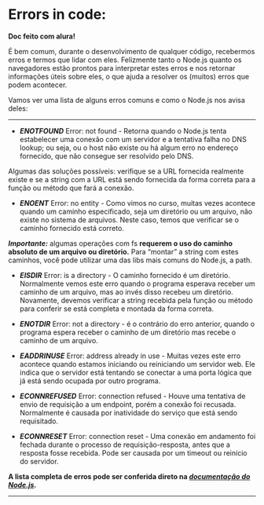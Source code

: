 # Errors in code: 

**Doc feito com alura!**

É bem comum, durante o desenvolvimento de qualquer código, recebermos erros e termos que lidar com eles. Felizmente tanto o Node.js quanto os navegadores estão prontos para interpretar estes erros e nos retornar informações úteis sobre eles, o que ajuda a resolver os (muitos) erros que podem acontecer.

Vamos ver uma lista de alguns erros comuns e como o Node.js nos avisa deles:

---

- ***ENOTFOUND***
Error: not found - Retorna quando o Node.js tenta estabelecer uma conexão com um servidor e a tentativa falha no DNS lookup; ou seja, ou o host não existe ou há algum erro no endereço fornecido, que não consegue ser resolvido pelo DNS.

Algumas das soluções possíveis: verifique se a URL fornecida realmente existe e se a string com a URL está sendo fornecida da forma correta para a função ou método que fará a conexão.


- ***ENOENT***
Error: no entity - Como vimos no curso, muitas vezes acontece quando um caminho especificado, seja um diretório ou um arquivo, não existe no sistema de arquivos. Neste caso, temos que verificar se o caminho fornecido está correto.

***Importante:*** algumas operações com fs **requerem o uso do caminho absoluto de um arquivo ou diretório.** Para “montar” a string com estes caminhos, você pode utilizar uma das libs mais comuns do Node.js, a path.


- ***EISDIR***
Error: is a directory - O caminho fornecido é um diretório. Normalmente vemos este erro quando o programa esperava receber um caminho de um arquivo, mas ao invés disso recebeu um diretório. Novamente, devemos verificar a string recebida pela função ou método para conferir se está completa e montada da forma correta.

- ***ENOTDIR***
Error: not a directory - é o contrário do erro anterior, quando o programa espera receber o caminho de um diretório mas recebe o caminho de um arquivo.

- ***EADDRINUSE***
Error: address already in use - Muitas vezes este erro acontece quando estamos iniciando ou reiniciando um servidor web. Ele indica que o servidor está tentando se conectar a uma porta lógica que já está sendo ocupada por outro programa.

- ***ECONNREFUSED***
Error: connection refused - Houve uma tentativa de envio de requisição a um endpoint, porém a conexão foi recusada. Normalmente é causada por inatividade do serviço que está sendo requisitado.

- ***ECONNRESET***
Error: connection reset - Uma conexão em andamento foi fechada durante o processo de requisição-resposta, antes que a resposta fosse recebida. Pode ser causada por um timeout ou reinício do servidor.

**A lista completa de erros pode ser conferida direto na *[documentação do Node.js](https://nodejs.org/api/errors.html).***

---